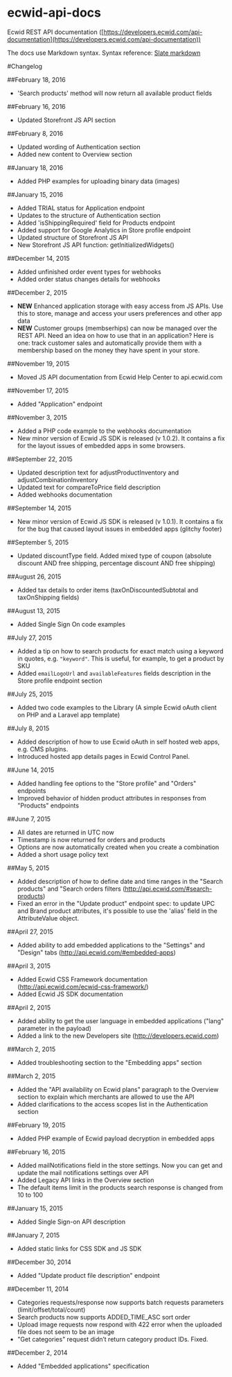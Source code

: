 ecwid-api-docs
==============

Ecwid REST API documentation ([https://developers.ecwid.com/api-documentation](https://developers.ecwid.com/api-documentation))

The docs use Markdown syntax. Syntax reference: [Slate markdown](https://github.com/tripit/slate/wiki/Markdown-Syntax)


#Changelog

##February 18, 2016
- 'Search products' method will now return all available product fields

##February 16, 2016
- Updated Storefront JS API section

##February 8, 2016
- Updated wording of Authentication section
- Added new content to Overview section

##January 18, 2016
- Added PHP examples for uploading binary data (images)

##January 15, 2016
- Added TRIAL status for Application endpoint
- Updates to the structure of Authentication section
- Added 'isShippingRequired' field for Products endpoint
- Added support for Google Analytics in Store profile endpoint
- Updated structure of Storefront JS API
- New Storefront JS API function: getInitializedWidgets()

##December 14, 2015
- Added unfinished order event types for webhooks
- Added order status changes details for webhooks

##December 2, 2015
- **NEW** Enhanced application storage with easy access from JS APIs. Use this to store, manage and access your users preferences and other app data
- **NEW** Customer groups (membserhips) can now be managed over the REST API. Need an idea on how to use that in an application? Here is one: track customer sales and automatically provide them with a membership based on the money they have spent in your store.

##November 19, 2015
- Moved JS API documentation from Ecwid Help Center to api.ecwid.com

##November 17, 2015
- Added "Application" endpoint

##November 3, 2015
- Added a PHP code example to the webhooks documentation
- New minor version of Ecwid JS SDK is released (v 1.0.2). It contains a fix for the layout issues of embedded apps in some browsers.

##September 22, 2015
- Updated description text for adjustProductInventory and adjustCombinationInventory
- Updated text for compareToPrice field description
- Added webhooks documentation

##September 14, 2015
- New minor version of Ecwid JS SDK is released (v 1.0.1). It contains a fix for the bug that caused layout issues in embedded apps (glitchy footer)

##September 5, 2015
- Updated discountType field. Added mixed type of coupon (absolute discount AND free shipping, percentage discount AND free shipping)

##August 26, 2015
- Added tax details to order items (taxOnDiscountedSubtotal and taxOnShipping fields)

##August 13, 2015
- Added Single Sign On code examples

##July 27, 2015
- Added a tip on how to search products for exact match using a keyword in quotes, e.g. `"keyword"`. This is useful, for example, to get a product by SKU
- Added `emailLogoUrl` and `availableFeatures` fields description in the Store profile endpoint section

##July 25, 2015
- Added two code examples to the Library (A simple Ecwid oAuth client on PHP and a Laravel app template)

##July 8, 2015
- Added description of how to use Ecwid oAuth in self hosted web apps, e.g. CMS plugins.
- Introduced hosted app details pages in Ecwid Control Panel.

##June 14, 2015
- Added handling fee options to the "Store profile" and "Orders" endpoints
- Improved behavior of hidden product attributes in responses from "Products" endpoints

##June 7, 2015
- All dates are returned in UTC now
- Timestamp is now returned for orders and products
- Options are now automatically created when you create a combination
- Added a short usage policy text

##May 5, 2015
- Added description of how to define date and time ranges in the "Search products" and "Search orders filters (http://api.ecwid.com/#search-products)
- Fixed an error in the "Update product" endpoint spec: to update UPC and Brand product attributes, it's possible to use the 'alias' field in the AttributeValue object.

##April 27, 2015
- Added ability to add embedded applications to the "Settings" and "Design" tabs (http://api.ecwid.com/#embedded-apps)

##April 3, 2015
- Added Ecwid CSS Framework documentation (http://api.ecwid.com/ecwid-css-framework/)
- Added Ecwid JS SDK documentation

##April 2, 2015
- Added ability to get the user language in embedded applications ("lang" parameter in the payload)
- Added a link to the new Developers site (http://developers.ecwid.com)

##March 2, 2015
- Added troubleshooting section to the "Embedding apps" section

##March 2, 2015
- Added the "API availability on Ecwid plans" paragraph to the Overview section to explain which merchants are allowed to use the API 
- Added clarifications to the access scopes list in the Authentication section

##February 19, 2015
- Added PHP example of Ecwid payload decryption in embedded apps

##February 16, 2015
- Added mailNotifications field in the store settings. Now you can get and update the mail notifications settings over API
- Added Legacy API links in the Overview section
- The default items limit in the products search response is changed from 10 to 100

##January 15, 2015
- Added Single Sign-on API description

##January 7, 2015
- Added static links for CSS SDK and JS SDK

##December 30, 2014
- Added "Update product file description" endpoint

##December 11, 2014
- Categories requests/response now supports batch requests parameters (limit/offset/total/count)
- Search products now supports ADDED_TIME_ASC sort order
- Upload image requests now respond with 422 error when the uploaded file does not seem to be an image
- "Get categories" request didn’t return category product IDs. Fixed.

##December 2, 2014
- Added "Embedded applications" specification